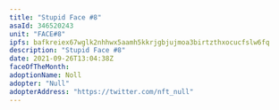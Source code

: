 ```yaml
---
title: "Stupid Face #8"
asaId: 346520243
unit: "FACE#8"
ipfs: bafkreiex67wglk2nhhwx5aamh5kkrjgbjujmoa3birtzthxocucfslw6fq
description: "Stupid Face #8"
date: 2021-09-26T13:04:38Z
faceOfTheMonth:
adoptionName: Noll
adopter: "Null"
adopterAddress: "https://twitter.com/nft_null"
---
```

